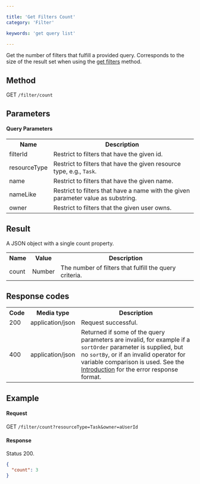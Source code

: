 ```yaml
---

title: 'Get Filters Count'
category: 'Filter'

keywords: 'get query list'

---
```



Get the number of filters that fulfill a provided query. Corresponds to the size of the result set
when using the [get filters](ref:#filter-get-filters) method.


Method
------

GET `/filter/count`


Parameters
----------

#### Query Parameters

<table class="table table-striped">
  <tr>
    <th>Name</th>
    <th>Description</th>
  </tr>
  <tr>
    <td>filterId</td>
    <td>Restrict to filters that have the given id.</td>
  </tr>
  <tr>
    <td>resourceType</td>
    <td>Restrict to filters that have the given resource type, e.g., <code>Task</code>.</td>
  </tr>
  <tr>
    <td>name</td>
    <td>Restrict to filters that have the given name.</td>
  </tr>
  <tr>
    <td>nameLike</td>
    <td>Restrict to filters that have a name with the given parameter value as substring.</td>
  </tr>
  <tr>
    <td>owner</td>
    <td>Restrict to filters that the given user owns.</td>
  </tr>
</table>


Result
------

A JSON object with a single count property.

<table class="table table-striped">
  <tr>
    <th>Name</th>
    <th>Value</th>
    <th>Description</th>
  </tr>
  <tr>
    <td>count</td>
    <td>Number</td>
    <td>The number of filters that fulfill the query criteria.</td>
  </tr>
</table>


Response codes
--------------

<table class="table table-striped">
  <tr>
    <th>Code</th>
    <th>Media type</th>
    <th>Description</th>
  </tr>
  <tr>
    <td>200</td>
    <td>application/json</td>
    <td>Request successful.</td>
  </tr>
  <tr>
    <td>400</td>
    <td>application/json</td>
    <td>
      Returned if some of the query parameters are invalid, for example if a <code>sortOrder</code>
      parameter is supplied, but no <code>sortBy</code>, or if an invalid operator for variable
      comparison is used. See the <a href="ref:#overview-introduction">Introduction</a> for the
      error response format.
    </td>
  </tr>
</table>


Example
-------

#### Request


GET `/filter/count?resourceType=Task&owner=aUserId`

#### Response

Status 200.

```json
{
  "count": 3
}
```
